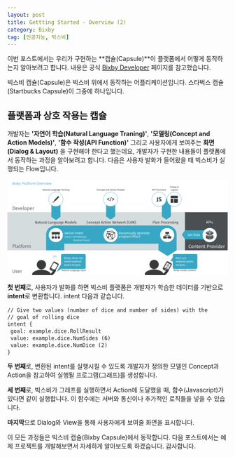 ```yaml
---
layout: post
title: Gettting Started - Overview (2)
category: Bixby
tag: [인공지능, 빅스비]
---
```


이번 포스트에서는 우리가 구현하는 **캡슐(Capsule)**이 플랫폼에서 어떻게 동작하는지 알아보려고 합니다. 내용은 공식 [Bixby Developer](https://bixbydevelopers.com/dev/docs/get-started/overview) 페이지를 참고했습니다.

<div class="message">
빅스비 캡슐(Capsule)은 빅스비 위에서 동작하는 어플리케이션입니다. 스타벅스 캡슐(Startbucks Capsule)이 그중에 하나입니다.
</div>

## 플랫폼과 상호 작용는 캡슐

개발자는 **'자연어 학습(Natural Language Traning)'**, **'모델링(Concept and Action Models)'**, **'함수 작성(API Function)'** 그리고 사용자에게 보여주는 **화면(Dialog & Layout)** 을 구현해야 한다고 했는데요, 개발자가 구현한 내용들이 플랫폼에서 동작하는 과정을 알아보려고 합니다. 다음은 사용자 발화가 들어왔을 때 빅스비가 실행되는 Flow입니다.

![image](/assets/2018-12-17-overview_2/flow-18218708982895970544.png)

**첫 번째**로, 사용자가 발화를 하면 빅스비 플랫폼은 개발자가 학습한 데이터를 기반으로 **intent**로 변환합니다. intent 다음과 같습니다.
```
// Give two values (number of dice and number of sides) with the
// goal of rolling dice
intent {
 goal: example.dice.RollResult
 value: example.dice.NumSides (6)
 value: example.dice.NumDice (2)
}
```

**두 번째**로, 변환된 intent를 실행시킬 수 있도록 개발자가 정의한 모델인 Concept과 Action을 참고하여 실행될 프로그램(그래프)를 생성합니다.
<!-- ![image](/assets/2018-12-16-overview/1st-execution-graph-11771877356118750247.png) -->

**세 번째**로, 빅스비가 그래프를 실행하면서 Action에 도달했을 때, 함수(Javascript)가 있다면 같이 실행합니다. 이 함수에는 서버와 통신이나 추가적인 로직들을 넣을 수 있습니다.

**마지막**으로 Dialog와 View을 통해 사용자에게 보여줄 화면을 표시합니다.
<!-- ![image](/assets/2018-12-16-overview/layout-result-16107432446437221263.png) -->

이 모든 과정들은 빅스비 캡슐(Bixby Capsule)에서 동작합니다. 다음 포스트에서는 예제 프로젝트를 개발해보면서 자세하게 알아보도록 하겠습니다. 감사합니다.